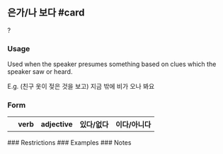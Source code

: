 ## 은가/나 보다 #card
?
### Usage
Used when the speaker presumes something based on clues which the speaker saw or heard.

E.g. (친구 옷이 젖은 것을 보고) 지금 밖에 비가 오나 봐요
### Form
<table>
	<tr>
		<th></th>
		<th>verb</th>
		<th>adjective</th>
		<th>있다/없다</th>
		<th>이다/아니다</th>
	</tr>
	
</table>
### Restrictions
### Examples
### Notes
